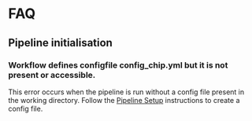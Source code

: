 # FAQ

## Pipeline initialisation

### Workflow defines configfile config_chip.yml but it is not present or accessible.

This error occurs when the pipeline is run without a config file present in the working directory. Follow the [Pipeline Setup](pipeline.md#create-a-design-file) instructions to create a config file.
